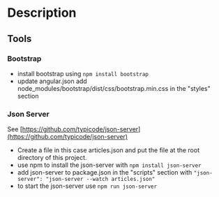 # Description

## Tools
### Bootstrap
- install bootstrap using `npm install bootstrap`
- update angular.json add node_modules/bootstrap/dist/css/bootstrap.min.css in the "styles" section

### Json Server
See [https://github.com/typicode/json-server](https://github.com/typicode/json-server)

- Create a file in this case articles.json and put the file at the root directory of this project.
- use npm to install the json-server with `npm install json-server`
- add json-server to package.json in the "scripts" section with `"json-server": "json-server --watch articles.json"`
- to start the json-server use `npm run json-server`
